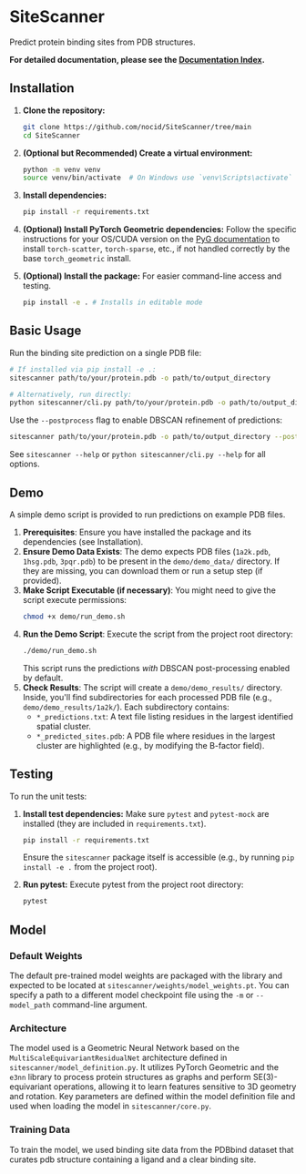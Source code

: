# SiteScanner

Predict protein binding sites from PDB structures.

**For detailed documentation, please see the [Documentation Index](./docs/index.md).**

## Installation

1.  **Clone the repository:**
    ```bash
    git clone https://github.com/nocid/SiteScanner/tree/main 
    cd SiteScanner
    ```
2.  **(Optional but Recommended) Create a virtual environment:**
    ```bash
    python -m venv venv
    source venv/bin/activate  # On Windows use `venv\Scripts\activate`
    ```
3.  **Install dependencies:**
    ```bash
    pip install -r requirements.txt
    ```
4.  **(Optional) Install PyTorch Geometric dependencies:**
    Follow the specific instructions for your OS/CUDA version on the [PyG documentation](https://pytorch-geometric.readthedocs.io/en/latest/install/installation.html) to install `torch-scatter`, `torch-sparse`, etc., if not handled correctly by the base `torch_geometric` install.

5.  **(Optional) Install the package:** For easier command-line access and testing.
    ```bash
    pip install -e . # Installs in editable mode
    ```

## Basic Usage

Run the binding site prediction on a single PDB file:

```bash
# If installed via pip install -e .:
sitescanner path/to/your/protein.pdb -o path/to/output_directory

# Alternatively, run directly:
python sitescanner/cli.py path/to/your/protein.pdb -o path/to/output_directory
```

Use the `--postprocess` flag to enable DBSCAN refinement of predictions:
```bash
sitescanner path/to/your/protein.pdb -o path/to/output_directory --postprocess
```

See `sitescanner --help` or `python sitescanner/cli.py --help` for all options.

## Demo

A simple demo script is provided to run predictions on example PDB files.

1.  **Prerequisites**: Ensure you have installed the package and its dependencies (see Installation).
2.  **Ensure Demo Data Exists**: The demo expects PDB files (`1a2k.pdb`, `1hsg.pdb`, `3pqr.pdb`) to be present in the `demo/demo_data/` directory. If they are missing, you can download them or run a setup step (if provided).
3.  **Make Script Executable (if necessary)**: You might need to give the script execute permissions:
    ```bash
    chmod +x demo/run_demo.sh
    ```
4.  **Run the Demo Script**: Execute the script from the project root directory:
    ```bash
    ./demo/run_demo.sh
    ```
    This script runs the predictions *with* DBSCAN post-processing enabled by default.
5.  **Check Results**: The script will create a `demo/demo_results/` directory. Inside, you'll find subdirectories for each processed PDB file (e.g., `demo/demo_results/1a2k/`). Each subdirectory contains:
    *   `*_predictions.txt`: A text file listing residues in the largest identified spatial cluster.
    *   `*_predicted_sites.pdb`: A PDB file where residues in the largest cluster are highlighted (e.g., by modifying the B-factor field).

## Testing

To run the unit tests:

1.  **Install test dependencies:** Make sure `pytest` and `pytest-mock` are installed (they are included in `requirements.txt`).
    ```bash
    pip install -r requirements.txt
    ```
    Ensure the `sitescanner` package itself is accessible (e.g., by running `pip install -e .` from the project root).

2.  **Run pytest:** Execute pytest from the project root directory:
    ```bash
    pytest
    ```

## Model

### Default Weights
The default pre-trained model weights are packaged with the library and expected to be located at `sitescanner/weights/model_weights.pt`. You can specify a path to a different model checkpoint file using the `-m` or `--model_path` command-line argument.

### Architecture
The model used is a Geometric Neural Network based on the `MultiScaleEquivariantResidualNet` architecture defined in `sitescanner/model_definition.py`. It utilizes PyTorch Geometric and the `e3nn` library to process protein structures as graphs and perform SE(3)-equivariant operations, allowing it to learn features sensitive to 3D geometry and rotation. Key parameters are defined within the model definition file and used when loading the model in `sitescanner/core.py`.

### Training Data
To train the model, we used binding site data from the PDBbind dataset that curates pdb structure containing a ligand and a clear binding site.
